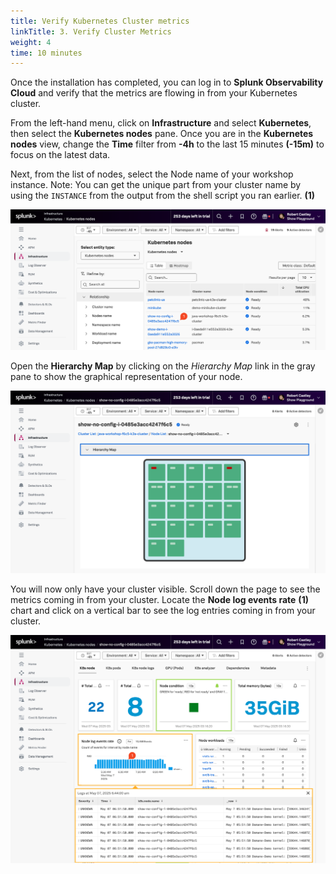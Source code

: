 ```yaml
---
title: Verify Kubernetes Cluster metrics
linkTitle: 3. Verify Cluster Metrics
weight: 4
time: 10 minutes
---
```


Once the installation has completed, you can log in to **Splunk Observability Cloud** and verify that the metrics are flowing in from your Kubernetes cluster.

From the left-hand menu, click on **Infrastructure** and select **Kubernetes**, then select the **Kubernetes nodes** pane. Once you are in the **Kubernetes nodes** view, change the **Time** filter from **-4h** to the last 15 minutes **(-15m)** to focus on the latest data.

Next, from the list of nodes, select the Node name of your workshop instance. Note: You can get the unique part from your cluster name by using the `INSTANCE` from the output from the shell script you ran earlier. **(1)**

![NavigatorList](../images/navigatorlist.png)

Open the **Hierarchy Map** by clicking on the *Hierarchy Map* link in the gray pane to show the graphical representation of your node.

![HeirarchyMap](../images/hierarchymap.png)

You will now only have your cluster visible. Scroll down the page to see the metrics coming in from your cluster. Locate the **Node log events rate** **(1)** chart and click on a vertical bar to see the log entries coming in from your cluster.

![Logs](../images/k8s-peek-at-logs.png)
